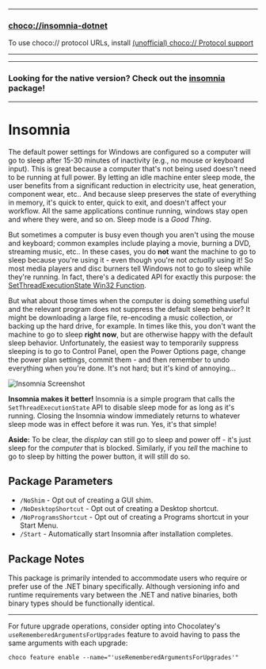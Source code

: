 
---
### [choco://insomnia-dotnet](choco://insomnia-dotnet)
To use choco:// protocol URLs, install [(unofficial) choco:// Protocol support ](https://community.chocolatey.org/packages/choco-protocol-support)

---

---

### Looking for the native version? Check out the [insomnia](https://community.chocolatey.org/packages/insomnia) package!

---

# Insomnia

The default power settings for Windows are configured so a computer will go to sleep after 15-30 minutes of inactivity (e.g., no mouse or keyboard input). This is great because a computer that's not being used doesn't need to be running at full power. By letting an idle machine enter sleep mode, the user benefits from a significant reduction in electricity use, heat generation, component wear, etc.. And because sleep preserves the state of everything in memory, it's quick to enter, quick to exit, and doesn't affect your workflow. All the same applications continue running, windows stay open and where they were, and so on. Sleep mode is a *Good Thing*.

But sometimes a computer is busy even though you aren't using the mouse and keyboard; common examples include playing a movie, burning a DVD, streaming music, etc.. In these cases, you do **not** want the machine to go to sleep because you're using it - even though you're not *actually* using it! So most media players and disc burners tell Windows not to go to sleep while they're running. In fact, there's a dedicated API for exactly this purpose: the [SetThreadExecutionState Win32 Function](https://docs.microsoft.com/en-us/windows/win32/api/winbase/nf-winbase-setthreadexecutionstate).

But what about those times when the computer is doing something useful and the relevant program does not suppress the default sleep behavior? It might be downloading a large file, re-encoding a music collection, or backing up the hard drive, for example. In times like this, you don't want the machine to go to sleep **right now**, but are otherwise happy with the default sleep behavior. Unfortunately, the easiest way to temporarily suppress sleeping is to go to Control Panel, open the Power Options page, change the power plan settings, commit them - and then remember to undo everything when you're done. It's not hard; but it's kind of annoying...

![Insomnia Screenshot](https://cdn.jsdelivr.net/gh/brogers5/chocolatey-package-insomnia-dotnet@b0f425b1edec3fe1ef231bc6570a23adc7ec5405/Screenshot.png)

**Insomnia makes it better!** Insomnia is a simple program that calls the `SetThreadExecutionState` API to disable sleep mode for as long as it's running. Closing the Insomnia window immediately returns to whatever sleep mode was in effect before it was run. Yes, it's that simple!

**Aside:** To be clear, the *display* can still go to sleep and power off - it's just sleep for the *computer* that is blocked. Similarly, if you *tell* the machine to go to sleep by hitting the power button, it will still do so.

## Package Parameters
* `/NoShim` - Opt out of creating a GUI shim.
* `/NoDesktopShortcut` - Opt out of creating a Desktop shortcut.
* `/NoProgramsShortcut` - Opt out of creating a Programs shortcut in your Start Menu.
* `/Start` - Automatically start Insomnia after installation completes.

## Package Notes
This package is primarily intended to accommodate users who require or prefer use of the .NET binary specifically. Although versioning info and runtime requirements vary between the .NET and native binaries, both binary types should be functionally identical.

---

For future upgrade operations, consider opting into Chocolatey's `useRememberedArgumentsForUpgrades` feature to avoid having to pass the same arguments with each upgrade:

```shell
choco feature enable --name="'useRememberedArgumentsForUpgrades'"
```
